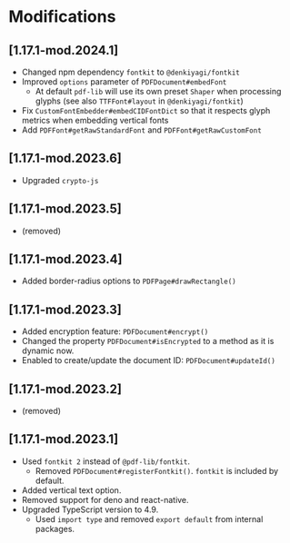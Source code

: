 # Modifications

## [1.17.1-mod.2024.1]

- Changed npm dependency `fontkit` to `@denkiyagi/fontkit`
- Improved `options` parameter of `PDFDocument#embedFont`
    - At default `pdf-lib` will use its own preset `Shaper` when processing glyphs (see also `TTFFont#layout` in `@denkiyagi/fontkit`)
- Fix `CustomFontEmbedder#embedCIDFontDict` so that it respects glyph metrics when embedding vertical fonts
- Add `PDFFont#getRawStandardFont` and `PDFFont#getRawCustomFont`

## [1.17.1-mod.2023.6]

- Upgraded `crypto-js`

## [1.17.1-mod.2023.5]

- (removed)

## [1.17.1-mod.2023.4]

- Added border-radius options to `PDFPage#drawRectangle()`

## [1.17.1-mod.2023.3]

- Added encryption feature: `PDFDocument#encrypt()`
- Changed the property `PDFDocument#isEncrypted` to a method as it is dynamic now.
- Enabled to create/update the document ID: `PDFDocument#updateId()`

## [1.17.1-mod.2023.2]

- (removed)

## [1.17.1-mod.2023.1]

- Used `fontkit 2` instead of `@pdf-lib/fontkit`.
    - Removed `PDFDocument#registerFontkit()`. `fontkit` is included by default.
- Added vertical text option.
- Removed support for deno and react-native.
- Upgraded TypeScript version to 4.9.
    - Used `import type` and removed `export default` from internal packages.
